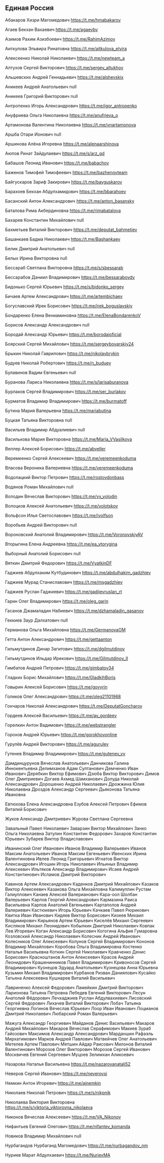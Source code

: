 ## Единая Россия

Абакаров Хизри Магомедович
https://t.me/hmabakarov

Агаев Бекхан Вахаевич
https://t.me/agaevbv

Азимов Рахим Азизбоевич
https://t.me/RahimAzimov

Аиткулова Эльвира Ринатовна
https://t.me/aitkulova_elvira

Алексеенко Николай Николаевич
https://t.me/newteam_a

Алтухов Сергей Викторович
https://t.me/sergey_altukhov

Альшевских Андрей Геннадьевич
https://t.me/alshevskix

Аникеев Андрей Анатольевич
null

Аникеев Григорий Викторович
null

Антропенко Игорь Александрович
https://t.me/igor_antropenko

Ануфриева Ольга Николаевна
https://t.me/anufrieva_o

Артамонова Валентина Николаевна
https://t.me/vnartamonova

Аршба Отари Ионович
null

Аршинова Алёна Игоревна
https://t.me/alenaarshinova

Аюпов Ринат Зайдулаевич
https://t.me/s/arz_gd

Бабашов Леонид Иванович
https://t.me/babachov

Баженов Тимофей Тимофеевич
https://t.me/bazhenovteam

Байгускаров Зариф Закирович
https://t.me/bayguskarov

Барахоев Бекхан Абдулхамидович
https://t.me/bbarahoev

Басанский Антон Александрович
https://t.me/anton_basansky

Баталова Рима Акбердиновна
https://t.me/rimabatalova

Бахарев Константин Михайлович
null

Бахметьев Виталий Викторович
https://t.me/deputat_bahmetiev

Башанкаев Бадма Николаевич
https://t.me/Bashankaev

Белик Дмитрий Анатольевич
null

Белых Ирина Викторовна
null

Бессараб Светлана Викторовна
https://t.me/s/sbessarab

Бессарабов Даниил Владимирович
https://t.me/bessarabovdv

Бидонько Сергей Юрьевич
https://t.me/s/bidonko_sergey

Бичаев Артем Александрович
https://t.me/artembichaev

Богуславский Ирек Борисович
https://t.me/irek_boguslavskiy

Бондаренко Елена Вениаминовна
https://t.me/ElenaBondarenkoV

Борисов Александр Александрович
null

Бородай Александр Юрьевич
https://t.me/borodaioficial

Боярский Сергей Михайлович
https://t.me/sergeyboyarskiy24

Брыкин Николай Гаврилович
https://t.me/nikolaybrykin

Будуев Николай Робертович
https://t.me/n_buduev

Булавинов Вадим Евгеньевич
null

Буранова Лариса Николаевна
https://t.me/s/larisaburanova

Бурлаков Сергей Владимирович
https://t.me/ser_burlakov

Бурматов Владимир Владимирович
https://t.me/burmatoff

Бутина Мария Валерьевна
https://t.me/mariabutina

Буцкая Татьяна Викторовна
null

Васильев Владимир Абдуалиевич
null

Василькова Мария Викторовна
https://t.me/Maria_VVasilkova

Веллер Алексей Борисович
https://t.me/abveller

Веремеенко Сергей Алексеевич
https://t.me/veremeenkoduma

Власова Вероника Валериевна
https://t.me/veremeenkoduma

Водолацкий Виктор Петрович
https://t.me/rostovdonbass

Водянов Роман Михайлович
null

Володин Вячеслав Викторович
https://t.me/vv_volodin

Волоцков Алексей Анатольевич
https://t.me/volotskov

Вольфсон Илья Светославович
https://t.me/ivolfson

Воробьев Андрей Викторович
null

Вороновский Анатолий Владимирович
https://t.me/VoronovskiyAV

Вторыгина Елена Андреевна
https://t.me/ea_vtorygina

Выборный Анатолий Борисович
null

Вяткин Дмитрий Федорович
https://t.me/VyatkinDF

Гаджиев Абдулхаким Кутбудинович
https://t.me/abdulhakim_gadzhiev

Гаджиев Мурад Станиславович
https://t.me/msgadzhiev

Гаджиев Руслан Гаджиевич
https://t.me/gadjievruslan_rt

Гарин Олег Владимирович
https://t.me/oleg_garin

Гасанов Джамаладин Набиевич
https://t.me/dzhamaladin_gasanov

Геккиев Заур Далхатович
null

Германова Ольга Михайловна
https://t.me/GermanovaOM

Гетта Антон Александрович
https://t.me/gettaanton

Гильмутдинов Динар Загитович
https://t.me/dgilmutdinov

Гильмутдинов Ильдар Ирекович
https://t.me/Gilmutdinov_II

Гимбатов Андрей Петрович
https://t.me/gimbatov34

Гладких Борис Михайлович
https://t.me/GladkihBoris

Говырин Алексей Борисович
https://t.me/govyrin

Голиков Олег Александрович
https://t.me/oleg21101968

Гончаров Николай Александрович
https://t.me/DeputatGoncharov

Гордеев Алексей Васильевич
https://t.me/av_gordeev

Горелкин Антон Вадимович
https://t.me/webstrangler

Горохов Андрей Юрьевич
https://t.me/gorokhovonline

Гурулёв Андрей Викторович
https://t.me/agurulev

Гутенев Владимир Владимирович
https://t.me/gutenev_vv

Дамдинцурунов Вячеслав Анатольевич
Данчикова Галина Иннокентьевна
Делимханов Адам Султанович
Демченко Иван Иванович
Дерябкин Виктор Ефимович
Дзюба Виктор Викторович
Димов Олег Дмитриевич
Догаев Ахмед Шамханович
Долуда Николай Александрович
Дорошенко Андрей Николаевич
Дрожжина Юлия Николаевна
Дроздов Александр Сергеевич
Дьяконова Татьяна Ивановна

Евтюхова Елена Александровна
Езубов Алексей Петрович
Ефимов Виталий Борисович

Жуков Александр Дмитриевич
Журова Светлана Сергеевна

Завальный Павел Николаевич
Заварзин Виктор Михайлович
Занко Ольга Николаевна
Затулин Константин Федорович
Захаров Константин Юрьевич
Зубарев Виктор Владиславович

Иванинский Олег Иванович
Иванов Владимир Валерьевич
Иванов Максим Анатольевич
Иванов Максим Евгеньевич
Ивенских Ирина Валентиновна
Ивлев Леонид Григорьевич
Игнатов Виктор Александрович
Игошин Игорь Николаевич
Ильиных Владимир Алексеевич
Ильтяков Александр Владимирович
Исаев Андрей Константинович
Исламов Дмитрий Викторович

Кавинов Артем Александрович
Каденков Дмитрий Михайлович
Казаков Виктор Алексеевич
Казакова Ольга Михайловна
Калимуллин Рустам Галиуллович
Канаев Алексей Валерианович
Кара-оол Шолбан Валерьевич
Карлов Георгий Александрович
Кармазина Раиса Васильевна
Карпов Анатолий Евгеньевич
Картаполов Андрей Валериевич
Кастюкевич Игорь Юрьевич
Качкаев Павел Рюрикович
Квитка Иван Иванович
Кидяев Виктор Борисович
Кизеев Михаил Владимирович
Кирьянов Артем Юрьевич
Киселёв Михаил Сергеевич
Кисляков Михаил Леонидович
Кобылкин Дмитрий Николаевич
Ковпак Лев Игоревич
Коган Александр Борисович
Когогина Альфия Гумаровна
Козловский Александр Николаевич
Колесник Андрей Иванович
Колесников Олег Алексеевич
Колунов Сергей Владимирович
Кононов Владимир Михайлович
Коробова Ольга Владимировна
Костенко Наталья Васильевна
Коткин Сергей Николаевич
Кравченко Денис Борисович
Красноштанов Антон Алексеевич
Красов Андрей Леонидович
Крашенинников Павел Владимирович
Кривоносов Сергей Владимирович
Кузнецов Эдуард Анатольевич
Кузнецова Анна Юрьевна
Кузьмин Михаил Владимирович
Курбанов Ризван Даниялович
Кусайко Татьяна Алексеевна
Кушнарев Виталий Васильевич

Лавриненко Алексей Федорович
Ламейкин Дмитрий Викторович
Ларионова Татьяна Петровна
Лебедев Евгений Викторович
Лесун Анатолий Фёдорович
Лечхаджиев Руслан Абдулвахиевич
Лисовский Сергей Федорович
Лихачев Виталий Викторович
Лобач Татьяна Георгиевна
Логинов Вячеслав Юрьевич
Лоор Иван Иванович
Лоцманов Дмитрий Николаевич
Любарский Роман Валерьевич

Мажуга Александр Георгиевич
Майданов Денис Васильевич
Макаров Андрей Михайлович
Макаров Вячеслав Серафимович
Макиев Зураб Гайозович
Максимов Александр Александрович
Марданшин Рафаэль Мирхатимович
Марков Андрей Павлович
Матвейчев Олег Анатольевич
Метелев Артем Павлович
Метшин Айдар Раисович
Милонов Виталий Валентинович
Морозов Олег Викторович
Морозов Сергей Иванович
Москвичев Евгений Сергеевич
Муцоев Зелимхан Аликоевич

Назарова Наталья Васильевна
https://t.me/nazarovanatali52

Неверов Сергей Иванович
https://t.me/neverovsi

Немкин Антон Игоревич
https://t.me/ainemkin

Николаев Николай Петрович
https://t.me/s/nikpnik

Николаева Виктория Викторовна
https://t.me/s/viktoria_viktorovna_nikolaeva

Никонов Вячеслав Алексеевич
https://t.me/VA_Nikonov

Нифантьев Евгений Олегович
https://t.me/nifantev_komanda

Новиков Владимир Михайлович
null

Нурбагандов Нурбаганд Магомедович
https://t.me/nurbagandov_nm

Нуриев Марат Абдулхаевич
https://t.me/NurievMA
